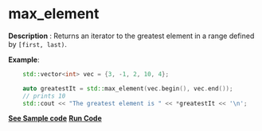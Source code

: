 # max_element

**Description** : Returns an iterator to the greatest element in a range defined by `[first, last)`.

**Example**:
```cpp
    std::vector<int> vec = {3, -1, 2, 10, 4};

    auto greatestIt = std::max_element(vec.begin(), vec.end()); 
    // prints 10
    std::cout << "The greatest element is " << *greatestIt << '\n';

```
**[See Sample code](../snippets/algorithm/max_element.cpp)**
**[Run Code](https://rextester.com/MYCU8700)**